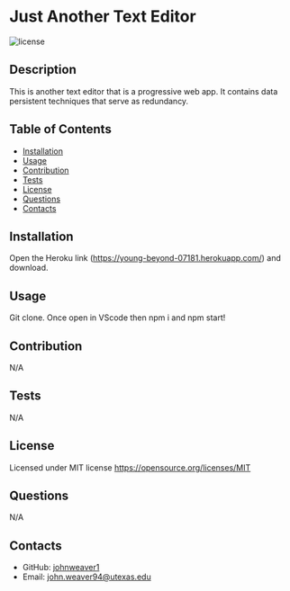 # Just Another Text Editor
  ![license](https://img.shields.io/static/v1?label=license&message=MIT&color=brightgreen)
  ## Description
  This is another text editor that is a progressive web app. It contains data persistent techniques that serve as redundancy.
  ## Table of Contents
  * [Installation](#installation)
  * [Usage](#usage)
  * [Contribution](#contribution)
  * [Tests](#tests)
  * [License](#license)
  * [Questions](#questions)
  * [Contacts](#contacts)
  
  ## Installation
  Open the Heroku link (https://young-beyond-07181.herokuapp.com/) and download.
  ## Usage
  Git clone. Once open in VScode then npm i and npm start!
  ## Contribution
  N/A
  ## Tests
  N/A
  ## License
  Licensed under MIT license
  https://opensource.org/licenses/MIT
  ## Questions
  N/A
  ## Contacts
  * GitHub: [johnweaver1](https://github.com/johnweaver1)
  * Email: [john.weaver94@utexas.edu](mailto:john.weaver94@utexas.edu)

